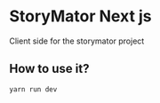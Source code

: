 # StoryMator Next js

Client side for the storymator project

## How to use it?

```bash
yarn run dev
```
